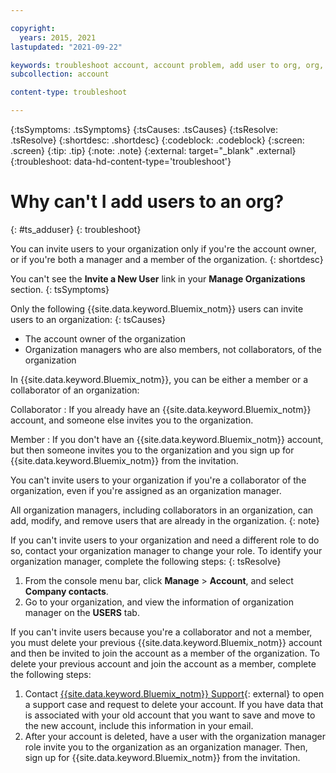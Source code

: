 ```yaml
---

copyright:
  years: 2015, 2021
lastupdated: "2021-09-22"

keywords: troubleshoot account, account problem, add user to org, org, invite user to org
subcollection: account

content-type: troubleshoot

---
```


{:tsSymptoms: .tsSymptoms}
{:tsCauses: .tsCauses}
{:tsResolve: .tsResolve}
{:shortdesc: .shortdesc}
{:codeblock: .codeblock}
{:screen: .screen}
{:tip: .tip}
{:note: .note}
{:external: target="_blank" .external}
{:troubleshoot: data-hd-content-type='troubleshoot'}

# Why can't I add users to an org?
{: #ts_adduser}
{: troubleshoot}

You can invite users to your organization only if you're the account owner, or if you're both a manager and a member of the organization.
{: shortdesc}

You can't see the **Invite a New User** link in your **Manage Organizations** section.
{: tsSymptoms}

Only the following {{site.data.keyword.Bluemix_notm}} users can invite users to an organization:
{: tsCauses}

* The account owner of the organization
* Organization managers who are also members, not collaborators, of the organization

In {{site.data.keyword.Bluemix_notm}}, you can be either a member or a collaborator of an organization:

Collaborator
:   If you already have an {{site.data.keyword.Bluemix_notm}} account, and someone else invites you to the organization.

Member
:   If you don't have an {{site.data.keyword.Bluemix_notm}} account, but then someone invites you to the organization and you sign up for {{site.data.keyword.Bluemix_notm}} from the invitation.

You can't invite users to your organization if you're a collaborator of the organization, even if you're assigned as an organization manager.

All organization managers, including collaborators in an organization, can add, modify, and remove users that are already in the organization.
{: note}

If you can't invite users to your organization and need a different role to do so, contact your organization manager to change your role. To identify your organization manager, complete the following steps:
{: tsResolve}

1. From the console menu bar, click **Manage** > **Account**, and select **Company contacts**.
1. Go to your organization, and view the information of organization manager on the **USERS** tab.  

If you can't invite users because you're a collaborator and not a member, you must delete your previous {{site.data.keyword.Bluemix_notm}} account and then be invited to join the account as a member of the organization. To delete your previous account and join the account as a member, complete the following steps:

1. Contact [{{site.data.keyword.Bluemix_notm}} Support](https://cloud.ibm.com/unifiedsupport/supportcenter){: external} to open a support case and request to delete your account. If you have data that is associated with your old account that you want to save and move to the new account, include this information in your email.
1. After your account is deleted, have a user with the organization manager role invite you to the organization as an organization manager. Then, sign up for {{site.data.keyword.Bluemix_notm}} from the invitation.
  
